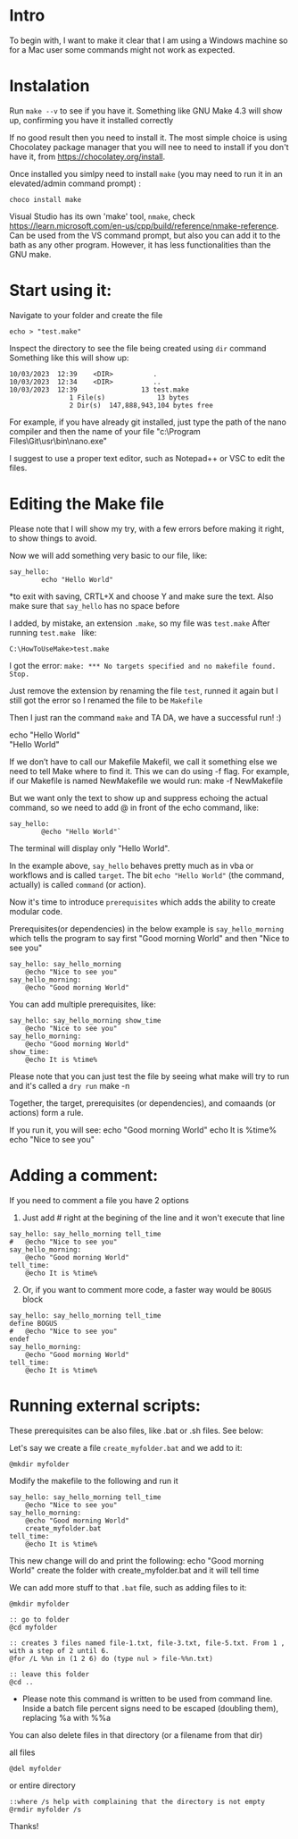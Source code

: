 # Intro
To begin with, I want to make it clear that I am using a Windows machine so for a Mac user some commands might not work as expected.

# Instalation
Run `make --v` to see if you have it. Something like GNU Make 4.3 will show up, confirming you have it installed correctly

If no good result then you need to install it. The most simple choice is using Chocolatey package manager that you will nee to need to install if you don't have it, from https://chocolatey.org/install. 

Once installed you simlpy need to install `make` (you may need to run it in an elevated/admin command prompt) :

```
choco install make
```

Visual Studio has its own 'make' tool, `nmake`, check https://learn.microsoft.com/en-us/cpp/build/reference/nmake-reference. 
Can be used from the VS command prompt, but also you can add it to the bath as any other program. 
However, it has less functionalities than the GNU make.

# Start using it:
Navigate to your folder and create the file 
```
echo > "test.make"
```
Inspect the directory to see the file being created using `dir` command
Something like this will show up:
```
10/03/2023  12:39    <DIR>          .
10/03/2023  12:34    <DIR>          ..
10/03/2023  12:39                13 test.make
               1 File(s)             13 bytes
               2 Dir(s)  147,888,943,104 bytes free
```
For example, if you have already git installed, just type the path of the nano compiler and then the name of your file
"c:\Program Files\Git\usr\bin\nano.exe" <filename>

I suggest to use a proper text editor, such as Notepad++ or VSC to edit the files.

# Editing the Make file
Please note that I will show my try, with a few errors before making it right, to show things to avoid.

Now we will add something very basic to our file, like:
```
say_hello:
        echo "Hello World"
```
*to exit with saving, CRTL+X and choose Y and make sure the text. Also make sure that `say_hello` has no space before


I added, by mistake, an extension `.make`, so my file was `test.make`
After running `test.make ` like:
```
C:\HowToUseMake>test.make
```
I got the error:
`make: *** No targets specified and no makefile found.  Stop.`

Just remove the extension by renaming the file `test`, runned it again but I still got the error so I renamed the file to be `Makefile`

Then I just ran the command `make` and TA DA, we have a successful run! :)

echo "Hello World"\
"Hello World"

If we don’t have to call our Makefile Makefil, we call it something else we need to tell Make where to find it. This we can do using -f flag. For example, if our Makefile is named NewMakefile we would run:
make -f NewMakefile

But we want only the text to show up and suppress echoing the actual command, so we need to add @ in front of the echo command, like:
```
say_hello:
        @echo "Hello World"`
```
The terminal will display only "Hello World".

In the example above, `say_hello` behaves pretty much as in vba or workflows and is called `target`. The bit `echo "Hello World"` (the command, actually) is called `command` (or action). 


Now it's time to introduce `prerequisites` which adds the ability to create modular code.

Prerequisites(or dependencies) in the below example is `say_hello_morning` which tells the program to say first "Good morning World" and then "Nice to see you"
```
say_hello: say_hello_morning
	@echo "Nice to see you"
say_hello_morning: 
	@echo "Good morning World"
```

You can add multiple prerequisites, like:
```
say_hello: say_hello_morning show_time
	@echo "Nice to see you"
say_hello_morning: 
	@echo "Good morning World"
show_time:
	@echo It is %time%
```

Please note that you can just test the file by seeing what make will try to run and it's called a `dry run`
  make -n

Together, the target, prerequisites (or dependencies), and comaands (or actions) form a rule.

If you run it, you will see:
echo "Good morning World"
echo It is %time%
echo "Nice to see you"


# Adding a comment:
If you need to comment a file you have 2 options
1. Just add # right at the begining of the line and it won't execute that line
```
say_hello: say_hello_morning tell_time
#	@echo "Nice to see you"
say_hello_morning: 
	@echo "Good morning World"
tell_time:
	@echo It is %time%
```

2. Or, if you want to comment more code, a faster way would be `BOGUS` block
```
say_hello: say_hello_morning tell_time
define BOGUS
#	@echo "Nice to see you"
endef
say_hello_morning: 
	@echo "Good morning World"
tell_time:
	@echo It is %time%
```


# Running external scripts:
These prerequisites can be also files, like .bat or .sh files. See below:

Let's say we create a file `create_myfolder.bat`
and we add to it:
```
@mkdir myfolder
```

Modify the makefile to the following and run it
```
say_hello: say_hello_morning tell_time
	@echo "Nice to see you"
say_hello_morning: 
	@echo "Good morning World"
	create_myfolder.bat
tell_time:
	@echo It is %time%
```

This new change will do and print the following:
echo "Good morning World"
create the folder with create_myfolder.bat 
and it will tell time


We can add more stuff to that `.bat` file, such as adding files to it:
```
@mkdir myfolder

:: go to folder
@cd myfolder

:: creates 3 files named file-1.txt, file-3.txt, file-5.txt. From 1 , with a step of 2 until 6.
@for /L %%n in (1 2 6) do (type nul > file-%%n.txt)

:: leave this folder
@cd ..
```
* Please note this command is written to be used from command line. Inside a batch file percent signs need to be escaped (doubling them), replacing %a with %%a

You can also delete files in that directory (or a filename from that dir)

all files 
```
@del myfolder 
```
or entire directory
```
::where /s help with complaining that the directory is not empty
@rmdir myfolder /s
```

Thanks!